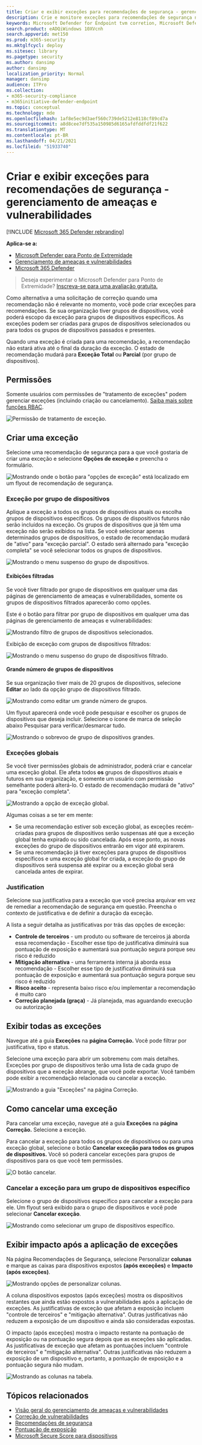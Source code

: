 ```yaml
---
title: Criar e exibir exceções para recomendações de segurança - gerenciamento de ameaças e vulnerabilidades
description: Crie e monitore exceções para recomendações de segurança no gerenciamento de ameaças e vulnerabilidades.
keywords: Microsoft Defender for Endpoint tvm corretion, Microsoft Defender for Endpoint tvm, gerenciamento de ameaças e vulnerabilidades, gerenciamento de vulnerabilidades & ameaça, correção de gerenciamento de vulnerabilidades & ameaça, intune de correção de tvm, sccm de correção de tvm
search.product: eADQiWindows 10XVcnh
search.appverid: met150
ms.prod: m365-security
ms.mktglfcycl: deploy
ms.sitesec: library
ms.pagetype: security
ms.author: dansimp
author: dansimp
localization_priority: Normal
manager: dansimp
audience: ITPro
ms.collection:
- m365-security-compliance
- m365initiative-defender-endpoint
ms.topic: conceptual
ms.technology: mde
ms.openlocfilehash: 1af8e5ec9d3aef560c739de5212e8118cf89cd7a
ms.sourcegitcommit: a8d8cee7df535a150985d6165afdfddfdf21f622
ms.translationtype: MT
ms.contentlocale: pt-BR
ms.lasthandoff: 04/21/2021
ms.locfileid: "51933740"
---
```

# <a name="create-and-view-exceptions-for-security-recommendations---threat-and-vulnerability-management"></a>Criar e exibir exceções para recomendações de segurança - gerenciamento de ameaças e vulnerabilidades

[!INCLUDE [Microsoft 365 Defender rebranding](../../includes/microsoft-defender.md)]

**Aplica-se a:**

- [Microsoft Defender para Ponto de Extremidade](https://go.microsoft.com/fwlink/?linkid=2154037)
- [Gerenciamento de ameaças e vulnerabilidades](next-gen-threat-and-vuln-mgt.md)
- [Microsoft 365 Defender](https://go.microsoft.com/fwlink/?linkid=2118804)


>Deseja experimentar o Microsoft Defender para Ponto de Extremidade? [Inscreva-se para uma avaliação gratuita.](https://www.microsoft.com/microsoft-365/windows/microsoft-defender-atp?ocid=docs-wdatp-portaloverview-abovefoldlink)

Como alternativa a uma solicitação de correção quando uma recomendação não é relevante no momento, você pode criar exceções para recomendações. Se sua organização tiver grupos de dispositivos, você poderá escopo da exceção para grupos de dispositivos específicos. As exceções podem ser criadas para grupos de dispositivos selecionados ou para todos os grupos de dispositivos passados e presentes.  

Quando uma exceção é criada para uma recomendação, a recomendação não estará ativa até o final da duração da exceção. O estado de recomendação mudará para **Exceção Total** ou **Parcial** (por grupo de dispositivos).

## <a name="permissions"></a>Permissões

Somente usuários com permissões de "tratamento de exceções" podem gerenciar exceções (incluindo criação ou cancelamento). [Saiba mais sobre funções RBAC](user-roles.md).

![Permissão de tratamento de exceção.](images/tvm-exception-permissions.png)

## <a name="create-an-exception"></a>Criar uma exceção

Selecione uma recomendação de segurança para a que você gostaria de criar uma exceção e selecione **Opções de exceção** e preencha o formulário.  

![Mostrando onde o botão para "opções de exceção" está localizado em um flyout de recomendação de segurança.](images/tvm-exception-options.png)

### <a name="exception-by-device-group"></a>Exceção por grupo de dispositivos

Aplique a exceção a todos os grupos de dispositivos atuais ou escolha grupos de dispositivos específicos. Os grupos de dispositivos futuros não serão incluídos na exceção. Os grupos de dispositivos que já têm uma exceção não serão exibidos na lista. Se você selecionar apenas determinados grupos de dispositivos, o estado de recomendação mudará de "ativo" para "exceção parcial". O estado será alternado para "exceção completa" se você selecionar todos os grupos de dispositivos.

![Mostrando o menu suspenso do grupo de dispositivos.](images/tvm-exception-device-group-500.png)

#### <a name="filtered-views"></a>Exibições filtradas

Se você tiver filtrado por grupo de dispositivos em qualquer uma das páginas de gerenciamento de ameaças e vulnerabilidades, somente os grupos de dispositivos filtrados aparecerão como opções.

Este é o botão para filtrar por grupo de dispositivos em qualquer uma das páginas de gerenciamento de ameaças e vulnerabilidades: 

![Mostrando filtro de grupos de dispositivos selecionados.](images/tvm-selected-device-groups.png)

Exibição de exceção com grupos de dispositivos filtrados:

![Mostrando o menu suspenso do grupo de dispositivos filtrado.](images/tvm-exception-device-filter500.png)

#### <a name="large-number-of-device-groups"></a>Grande número de grupos de dispositivos

Se sua organização tiver mais de 20 grupos de dispositivos, selecione **Editar** ao lado da opção grupo de dispositivos filtrado.

![Mostrando como editar um grande número de grupos.](images/tvm-exception-edit-groups.png)

Um flyout aparecerá onde você pode pesquisar e escolher os grupos de dispositivos que deseja incluir. Selecione o ícone de marca de seleção abaixo Pesquisar para verificar/desmarcar tudo.

![Mostrando o sobrevoo de grupo de dispositivos grandes.](images/tvm-exception-device-group-flyout-400.png)

### <a name="global-exceptions"></a>Exceções globais

Se você tiver permissões globais de administrador, poderá criar e cancelar uma exceção global. Ele afeta todos **os** grupos de dispositivos atuais e futuros em sua organização, e somente um usuário com permissão semelhante poderá alterá-lo. O estado de recomendação mudará de "ativo" para "exceção completa".

![Mostrando a opção de exceção global.](images/tvm-exception-global.png)

Algumas coisas a se ter em mente:

- Se uma recomendação estiver sob exceção global, as exceções recém-criadas para grupos de dispositivos serão suspensas até que a exceção global tenha expirado ou sido cancelada. Após esse ponto, as novas exceções do grupo de dispositivos entrarão em vigor até expirarem.
- Se uma recomendação já tiver exceções para grupos de dispositivos específicos e uma exceção global for criada, a exceção do grupo de dispositivos será suspensa até expirar ou a exceção global será cancelada antes de expirar.

### <a name="justification"></a>Justification

Selecione sua justificativa para a exceção que você precisa arquivar em vez de remediar a recomendação de segurança em questão. Preencha o contexto de justificativa e de definir a duração da exceção.

A lista a seguir detalha as justificativas por trás das opções de exceção:

- **Controle de terceiros** - um produto ou software de terceiros já aborda essa recomendação - Escolher esse tipo de justificativa diminuirá sua pontuação de exposição e aumentará sua pontuação segura porque seu risco é reduzido
- **Mitigação alternativa** - uma ferramenta interna já aborda essa recomendação - Escolher esse tipo de justificativa diminuirá sua pontuação de exposição e aumentará sua pontuação segura porque seu risco é reduzido
- **Risco aceito** - representa baixo risco e/ou implementar a recomendação é muito caro
- **Correção planejada (graça)** - Já planejada, mas aguardando execução ou autorização

## <a name="view-all-exceptions"></a>Exibir todas as exceções

Navegue até a guia **Exceções** na **página Correção.** Você pode filtrar por justificativa, tipo e status.

 Selecione uma exceção para abrir um sobremenu com mais detalhes. Exceções por grupo de dispositivos terão uma lista de cada grupo de dispositivos que a exceção abrange, que você pode exportar. Você também pode exibir a recomendação relacionada ou cancelar a exceção.

![Mostrando a guia "Exceções" na página Correção.](images/tvm-exception-view.png)

## <a name="how-to-cancel-an-exception"></a>Como cancelar uma exceção

Para cancelar uma exceção, navegue até a guia **Exceções** na **página Correção.** Selecione a exceção.

Para cancelar a exceção para todos os grupos de dispositivos ou para uma exceção global, selecione o botão **Cancelar exceção para todos os grupos de dispositivos.** Você só poderá cancelar exceções para grupos de dispositivos para os que você tem permissões.

![O botão cancelar.](images/tvm-exception-cancel.png)

### <a name="cancel-the-exception-for-a-specific-device-group"></a>Cancelar a exceção para um grupo de dispositivos específico

Selecione o grupo de dispositivos específico para cancelar a exceção para ele. Um flyout será exibido para o grupo de dispositivos e você pode selecionar **Cancelar exceção**.

![Mostrando como selecionar um grupo de dispositivos específico.](images/tvm-exception-device-group-hover.png)

## <a name="view-impact-after-exceptions-are-applied"></a>Exibir impacto após a aplicação de exceções

Na página Recomendações de Segurança, selecione Personalizar **colunas** e marque as caixas para dispositivos expostos **(após exceções)** e **Impacto (após exceções)**.

![Mostrando opções de personalizar colunas.](images/tvm-after-exceptions.png)

A coluna dispositivos expostos (após exceções) mostra os dispositivos restantes que ainda estão expostos a vulnerabilidades após a aplicação de exceções. As justificativas de exceção que afetam a exposição incluem "controle de terceiros" e "mitigação alternativa". Outras justificativas não reduzem a exposição de um dispositivo e ainda são consideradas expostas.

O impacto (após exceções) mostra o impacto restante na pontuação de exposição ou na pontuação segura depois que as exceções são aplicadas. As justificativas de exceção que afetam as pontuações incluem "controle de terceiros" e "mitigação alternativa". Outras justificativas não reduzem a exposição de um dispositivo e, portanto, a pontuação de exposição e a pontuação segura não mudam.

![Mostrando as colunas na tabela.](images/tvm-after-exceptions-table.png)

## <a name="related-topics"></a>Tópicos relacionados

- [Visão geral do gerenciamento de ameaças e vulnerabilidades](next-gen-threat-and-vuln-mgt.md)
- [Correção de vulnerabilidades](tvm-remediation.md)
- [Recomendações de segurança](tvm-security-recommendation.md)
- [Pontuação de exposição](tvm-exposure-score.md)
- [Microsoft Secure Score para dispositivos](tvm-microsoft-secure-score-devices.md)
